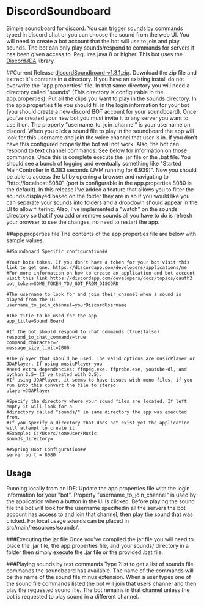 # DiscordSoundboard

Simple soundboard for discord. You can trigger sounds by commands typed in discord chat or you can 
choose the sound from the web UI. You will need to create a bot account that the bot will use to join 
and play sounds. The bot can only play sounds/respond to commands for servers it has been given access to. 
Requires java 8 or higher. This bot uses the [DiscordJDA](https://github.com/DV8FromTheWorld/JDA) library.

##Current Release
[discordSoundboard-v1.3.1.zip](https://github.com/Darkside138/DiscordSoundboard/releases/download/v1.3.1/DiscordSoundboard-1.3.1.zip). 
Download the zip file and extract it's contents in a directory. If you have an existing install do not overwrite 
the "app.properties" file. In that same directory you will need a directory called "sounds" (This directory is 
configurable in the app.properties). Put all the clips you 
want to play in the sounds directory. In the app.properties file you should fill in the login information for 
your bot (you should create a new discord BOT account for your soundboard). Once you've created your new bot you must invite 
it to any server you want to use it on. The property "username_to_join_channel" is your username on discord. 
When you click a sound file to play in the soundboard the app will look for this username and join the voice 
channel that user is in. If you don't have this configured properly the bot will not work. Also, the bot can 
respond to text channel commands. See below for information on those commands. Once this is complete execute 
the .jar file or the .bat file. You should see a bunch of logging and eventually something like 
"Started MainController in 6.383 seconds (JVM running for 6.939)". Now you should be able to access the UI by 
opening a browser and navigating to "http://localhost:8080" (port is configurable in the app.properties 8080 
is the default). In this release I've added a feature that allows 
you to filter the sounds displayed based on the folder they are in so if you would like you can separate your 
sounds into folders and a dropdown should appear in the UI to allow filtering. Also, I've implemented a "watch" 
on the sounds directory so that if you add or remove sounds all you have to do is refresh your browser to see the 
changes, no need to restart the app.

##app.properties file
The contents of the app.properties file are below with sample values:
```
##Soundboard Specific configuration##

#Your bots token. If you don't have a token for your bot visit this link to get one. https://discordapp.com/developers/applications/me
#For more information on how to create an application and bot account visit this link https://discordapp.com/developers/docs/topics/oauth2
bot_token=SOME_TOKEN_YOU_GOT_FROM_DISCORD

#The username to look for and join their channel when a sound is played from the UI
username_to_join_channel=yourDiscordUsername

#The title to be used for the app
app_title=Sound Board

#If the bot should respond to chat commands (true|false)
respond_to_chat_commands=true
command_character=?
message_size_limit=2000

#The player that should be used. The valid options are musicPlayer or JDAPlayer. If using musicPlayer you
#need extra dependencies: ffmpeg.exe, ffprobe.exe, youtube-dl, and python 2.5+ (I've tested with 3.5).
#If using JDAPlayer, it seems to have issues with mono files, if you run into this convert the file to stereo.
player=JDAPlayer

#Specify the directory where your sound files are located. If left empty it will look for a
#directory called "sounds/" in same directory the app was executed from.
#If you specify a directory that does not exist yet the application will attempt to create it.
#Example: C:/Users/someUser/Music
sounds_directory=

##Spring Boot Configuration##
server.port = 8080
```

## Usage
Running locally from an IDE: Update the app.properties file with the login information for your "bot". Property 
"username_to_join_channel" is used by the application when a button in the UI is clicked. Before playing the 
sound file the bot will look for the username specifiedin all the servers the bot account has access to and 
join that channel, then play the sound that was clicked. For local usage sounds can be placed in src/main/resources/sounds/.

###Executing the jar file
Once you've compiled the jar file you will need to place the .jar file, the app.properties file, and your sounds/ 
directory in a folder then simply execute the .jar file or the provided .bat file.

###Playing sounds by text commands
Type ?list to get a list of sounds file commands the soundboard has available. The name of the commands will 
be the name of the sound file minus extension. When a user types one of the sound file commands listed the bot 
will join that users channel and then play the requested sound file. The bot remains in that channel unless the 
bot is requested to play sound in a different channel.
